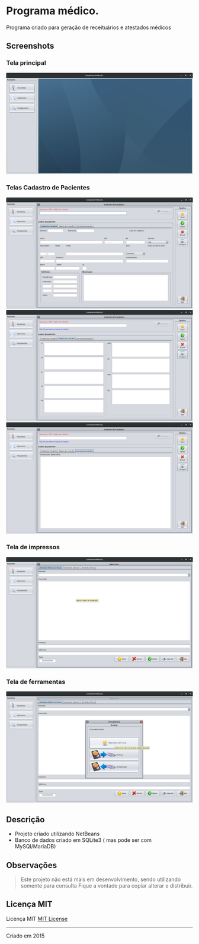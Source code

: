 # Programa médico.

Programa criado para geração de receituários e atestados médicos

## Screenshots

### Tela principal
![tela_principal](./.dev/screenshots/tela_principal.png)

### Telas Cadastro de Pacientes
![tela_cadastro_de_pacientes_1](./.dev/screenshots/tela_cadastro_de_pacientes_1.png)
![tela_cadastro_de_pacientes_2](./.dev/screenshots/tela_cadastro_de_pacientes_2.png)
![tela_cadastro_de_pacientes_3](./.dev/screenshots/tela_cadastro_de_pacientes_3.png)

### Tela de impressos
![tela_impressos](./.dev/screenshots/tela_de_impressos.png)

### Tela de ferramentas
![tela_ferramentas](./.dev/screenshots/tela_ferramentas.png)


## Descrição
- Projeto criado utilizando NetBeans
- Banco de dados criado em SQLite3 ( mas pode ser com MySQl/MariaDB)

## Observações
> Este projeto não está mais em desenvolvimento, sendo utilizando somente para consulta
> Fique a vontade para copiar alterar e distribuir.

## Licença MIT
Licença MIT [MIT License](LICENSE)

---
Criado em 2015

